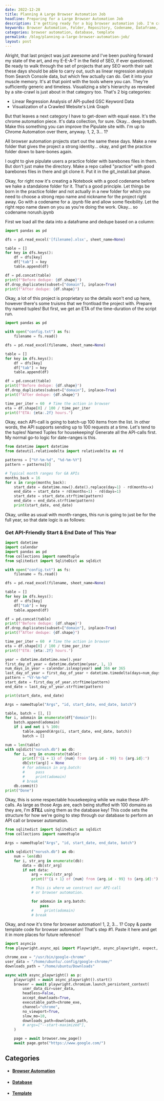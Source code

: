 ```yaml
---
date: 2022-12-28
title: Planning A Large Browser Automation Job
headline: Preparing for a Large Browser Automation Job
description: I'm getting ready for a big browser automation job. I'm creating a new folder, making a repository, giving the project a codename, loading data into a dataframe, deduplicating it, calculating an estimated time of completion, and generating API-calls for the full year. Plus, I'm setting up a structure to step through a database and perform an API call or browser automation, creating a namedtuple with 100 domains, and using a template for browser automation.
keywords: Browser Automation, Folder, Repository, Codename, Dataframe, Deduplication, Estimated Time of Completion, API-Calls, Database, Namedtuple, Template, Headless Mode, Accepting Downloads, Slow Motion
categories: browser automation, database, template
permalink: /blog/planning-a-large-browser-automation-job/
layout: post
---
```



Alright, that last project was just awesome and I've been pushing forward my
state of the art, and my E-E-A-T in the field of SEO, if ever questioned. Be
ready to walk through the set of projects that any SEO worth their salt these
days should be able to carry out, such as linear regression analysis from
Search Console data, but which few actually can do. Get it into your muscle
memory. It's at that point with the tools where you can. They're sufficiently
generic and timeless. Visualizing a site's hierarchy as revealed by a
site-crawl is just about in that category too. That's 2 big categories:

- Linear Regression Analysis of API-pulled GSC Keyword Data
- Visualization of a Crawled Website's Link Graph

But that leaves a next category I have to get-down with equal ease. It's the
chrome automation piece. It's data collection, for sure. Okay... deep breath.
Make this something you can improve the Pipulate site with. I'm up to Chrome
Automation over there, anyway. 1, 2, 3... 1?

All browser automation projects start out the same these days. Make a new
folder that gives the project a strong identity... okay, and get the practice
folder down to bare-bones again.

I ought to give pipulate users a practice folder with barebones files in them.
But don't just make the directory. Make a repo called "practice" with good
barebones files in there and git clone it. Put it in the git_install.bat phase.

Okay, for right now it's creating a Notebook with a good codename before we
hake a standalone folder for it. That's a good principle. Let things be born in
the practice folder and not actually in a new folder for which you need to
choose a strong repo name and nickname for the project right away. Go with a
codename for a .ipynb file and allow some flexibility. Let the right repo name
dawn on you as you're doing the work. Okay... so codename norush.ipynb

First we load all the data into a dataframe and dedupe based on a column:

```python
import pandas as pd

dfs = pd.read_excel('[filename].xlsx', sheet_name=None)

table = []
for key in dfs.keys():
    df = dfs[key]
    df["tab"] = key
    table.append(df)

df = pd.concat(table)
print(f"Before dedupe: {df.shape}")
df.drop_duplicates(subset=["domain"], inplace=True)
print(f"After dedupe: {df.shape}")
```

Okay, a lot of this project is proprietary so the details won't end up here,
however there's some truisms that we frontload the project with. Prepare thy
named tuples! But first, we get an ETA of the time-duration of the script run.

``` python
import pandas as pd

with open("config.txt") as fs:
    filename = fs.read()

dfs = pd.read_excel(filename, sheet_name=None)

table = []
for key in dfs.keys():
    df = dfs[key]
    df["tab"] = key
    table.append(df)

df = pd.concat(table)
print(f"Before dedupe: {df.shape}")
df.drop_duplicates(subset=["domain"], inplace=True)
print(f"After dedupe: {df.shape}")

time_per_iter = 60  # Time the action in browser
eta = df.shape[0] / 100 / time_per_iter
print(f"ETA: {eta:.2f} hours.")
```

Okay, each API-call is going to batch-up 100 items from the list. In other
words, the API supports sending up to 100 requests at a time. Let's tend to the
tuples! Named Tuples for housekeeping! Generate all the API-calls first. My
normal go-to logic for date-ranges is this.

```python
from datetime import datetime
from dateutil.relativedelta import relativedelta as rd

patterns = ["%Y-%m-%d", "%d-%m-%Y"]
pattern = patterns[0]

# Typical month ranges for GA APIs
months_back = 16
for x in range(months_back):
    start_date = datetime.now().date().replace(day=1) - rd(months=x)
    end_date = start_date + rd(months=1) - rd(days=1)
    start_date = start_date.strftime(pattern)
    end_date = end_date.strftime(pattern)
    print(start_date, end_date)
```

Okay, unlike as usual with month-ranges, this run is going to just be for the
full year, so that date logic is as follows:

### Get API-Friendly Start & End Date of This Year

```python
import datetime
import calendar
import pandas as pd
from collections import namedtuple
from sqlitedict import SqliteDict as sqldict

with open("config.txt") as fs:
    filename = fs.read()

dfs = pd.read_excel(filename, sheet_name=None)

table = []
for key in dfs.keys():
    df = dfs[key]
    df["tab"] = key
    table.append(df)

df = pd.concat(table)
print(f"Before dedupe: {df.shape}")
df.drop_duplicates(subset=["domain"], inplace=True)
print(f"After dedupe: {df.shape}")

time_per_iter = 60  # Time the action in browser
eta = df.shape[0] / 100 / time_per_iter
print(f"ETA: {eta:.2f} hours.")

year = datetime.datetime.now().year
first_day_of_year = datetime.datetime(year, 1, 1)
num_days_in_year = calendar.isleap(year) and 366 or 365
last_day_of_year = first_day_of_year + datetime.timedelta(days=num_days_in_year-1)
pattern = "%Y-%m-%d"
start_date = first_day_of_year.strftime(pattern)
end_date = last_day_of_year.strftime(pattern)

print(start_date, end_date)

Args = namedtuple("Args", "id, start_date, end_date, batch")

table, batch = [], []
for i, adomain in enumerate(df["domain"]):
    batch.append(adomain)
    if i and not i % 100:
        table.append(Args(i, start_date, end_date, batch))
        batch = []

num = len(table)
with sqldict("norush.db") as db:
    for i, arg in enumerate(table):
        print(f"{i + 1} of {num} from {arg.id - 99} to {arg.id}:")
        db[str(arg)] = None
        # for adomain in arg.batch:
        #     pass
        #     print(adomain)
        # break
    db.commit()
print("Done")
```

Okay, this is some respectable housekeeping while we make these API-calls. As
large as those Args are, each being stuffed with 100 domains as they are, I'm
***STILL*** using them as the database key! This code sets the structure for
how we're going to step through our database to perform an API call or browser
automation.

```python
from sqlitedict import SqliteDict as sqldict
from collections import namedtuple

Args = namedtuple("Args", "id, start_date, end_date, batch")

with sqldict("norush.db") as db:
    num = len(db)
    for i, str_arg in enumerate(db):
        data = db[str_arg]
        if not data:
            arg = eval(str_arg)
            print(f"{i + 1} of {num} from {arg.id - 99} to {arg.id}:")

            # This is where we construct our API-call
            # or browser automation.

            for adomain in arg.batch:
                pass
            #     print(adomain)
            # break
```

Okay, and now it's time for browser automation! 1, 2, 3... 1? Copy & paste
template code for browser automation! That's step #1. Paste it here and get it
in more places for future reference!

```python
import asyncio
from playwright.async_api import Playwright, async_playwright, expect, TimeoutError

chrome_exe = "/usr/bin/google-chrome"
user_data = "/home/ubuntu/.config/google-chrome/"
downloads_path = "/home/ubuntu/Downloads"

async with async_playwright() as p:
    playwright = await async_playwright().start()
    browser = await playwright.chromium.launch_persistent_context(
        user_data_dir=user_data,
        headless=False,
        accept_downloads=True,
        executable_path=chrome_exe,
        channel="chrome",
        no_viewport=True,
        slow_mo=10,
        downloads_path=downloads_path,
        # args=["--start-maximized"],
    )

    page = await browser.new_page()
    await page.goto("https://www.google.com/")
```



## Categories

<ul>
<li><h4><a href='/browser-automation/'>Browser Automation</a></h4></li>
<li><h4><a href='/database/'>Database</a></h4></li>
<li><h4><a href='/template/'>Template</a></h4></li></ul>